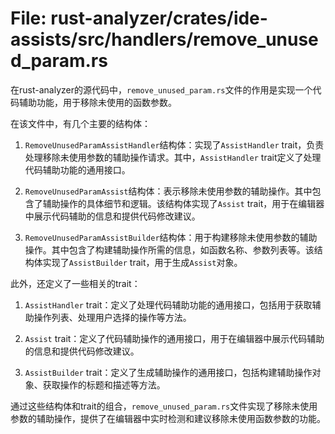 # File: rust-analyzer/crates/ide-assists/src/handlers/remove_unused_param.rs

在rust-analyzer的源代码中，`remove_unused_param.rs`文件的作用是实现一个代码辅助功能，用于移除未使用的函数参数。

在该文件中，有几个主要的结构体：

1. `RemoveUnusedParamAssistHandler`结构体：实现了`AssistHandler` trait，负责处理移除未使用参数的辅助操作请求。其中，`AssistHandler` trait定义了处理代码辅助功能的通用接口。

2. `RemoveUnusedParamAssist`结构体：表示移除未使用参数的辅助操作。其中包含了辅助操作的具体细节和逻辑。该结构体实现了`Assist` trait，用于在编辑器中展示代码辅助的信息和提供代码修改建议。

3. `RemoveUnusedParamAssistBuilder`结构体：用于构建移除未使用参数的辅助操作。其中包含了构建辅助操作所需的信息，如函数名称、参数列表等。该结构体实现了`AssistBuilder` trait，用于生成`Assist`对象。

此外，还定义了一些相关的trait：

1. `AssistHandler` trait：定义了处理代码辅助功能的通用接口，包括用于获取辅助操作列表、处理用户选择的操作等方法。

2. `Assist` trait：定义了代码辅助操作的通用接口，用于在编辑器中展示代码辅助的信息和提供代码修改建议。

3. `AssistBuilder` trait：定义了生成辅助操作的通用接口，包括构建辅助操作对象、获取操作的标题和描述等方法。

通过这些结构体和trait的组合，`remove_unused_param.rs`文件实现了移除未使用参数的辅助操作，提供了在编辑器中实时检测和建议移除未使用函数参数的功能。

